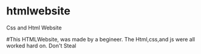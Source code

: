 # htmlwebsite

Css and Html Website

#This HTMLWebsite, was made by a begineer. 
The Html,css,and js were all worked hard on.
Don't Steal
